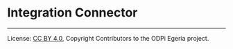 <!-- SPDX-License-Identifier: CC-BY-4.0 -->
<!-- Copyright Contributors to the ODPi Egeria project 2020. -->

# Integration Connector


----
License: [CC BY 4.0](https://creativecommons.org/licenses/by/4.0/),
Copyright Contributors to the ODPi Egeria project.